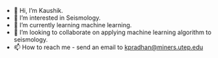- 👋 Hi, I’m Kaushik.
- 👀 I’m interested in Seismology.
- 🌱 I’m currently learning machine learning.
- 💞️ I’m looking to collaborate on applying machine learning algorithm to seismology.
- 📫 How to reach me - send an email to kpradhan@miners.utep.edu

<!---
kaushikkpradhan/kaushikkpradhan is a ✨ special ✨ repository because its `README.md` (this file) appears on your GitHub profile.
You can click the Preview link to take a look at your changes.
--->
